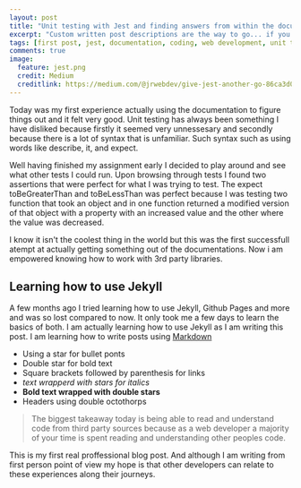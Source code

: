 ```yaml
---
layout: post
title: "Unit testing with Jest and finding answers from within the documentation"
excerpt: "Custom written post descriptions are the way to go... if you're not lazy."
tags: [first post, jest, documentation, coding, web development, unit testing, test]
comments: true
image:
  feature: jest.png
  credit: Medium
  creditlink: https://medium.com/@jrwebdev/give-jest-another-go-86ca3d00f75
---
```


Today was my first experience actually using the documentation to figure things out and it felt very good. Unit testing has always been something I have disliked because firstly it seemed very unnessesary and secondly because there is a lot of syntax that is unfamiliar. Such syntax such as using words like describe, it, and expect. 

Well having finished my assignment early I decided to play around and see what other tests I could run. Upon browsing through tests I found two assertions that were perfect for what I was trying to test. The expect toBeGreaterThan and toBeLessThan was perfect because I was testing two function that took an object and in one function returned a modified version of that object with a property with an increased value and the other where the value was decreased.

I know it isn't the coolest thing in the world but this was the first successfull atempt at actually getting something out of the documentations. Now i am empowered knowing how to work with 3rd party libraries.
## Learning how to use Jekyll

A few months ago I tried learning how to use Jekyll, Github Pages and more and was so lost compared to now. It only took me a few days to learn the basics of both. I am actually learning how to use Jekyll as I am writing this post. I am learning how to write posts using [Markdown](https://daringfireball.net/projects/markdown/)


* Using a star for bullet ponts
* Double star for bold text
* Square brackets followed by parenthesis for links
* *text wrapperd with stars for italics*
*  **Bold text wrapped with double stars**
* Headers using double octothorps

> The biggest takeaway today is being able to read and understand code from third party sources because as a web developer a majority of your time is spent reading and understanding other peoples code.

This is my first real proffessional blog post. And although I am writing from first person point of view my hope is that other developers can relate to these experiences along their journeys.



[^1]: Texture image courtesty of [Lovetextures](http://www.lovetextures.com/)
